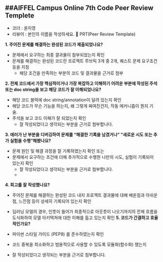 ##AIFFEL Campus Online 7th Code Peer Review Templete
---
- 코더 : 윤지영
- 리뷰어 : 본인의 이름을 작성하세요.
🔑 PRT(Peer Review Template)

**1. 주어진 문제를 해결하는 완성된 코드가 제출되었나요?**

  - 문제에서 요구하는 최종 결과물이 첨부되었는지 확인
  - 문제를 해결하는 완성된 코드란 프로젝트 루브릭 3개 중 2개, 퀘스트 문제 요구조건 등을 지칭
     - 해당 조건을 만족하는 부분의 코드 및 결과물을 근거로 첨부

**2. 전체 코드에서 가장 핵심적이거나 가장 복잡하고 이해하기 어려운 부분에 작성된 주석 또는 doc string을 보고 해당 코드가 잘 이해되었나요?**

 - 해당 코드 블럭에 doc string/annotation이 달려 있는지 확인
 - 해당 코드가 무슨 기능을 하는지, 왜 그렇게 짜여진건지, 작동 메커니즘이 뭔지 기술.
 - 주석을 보고 코드 이해가 잘 되었는지 확인
   - 잘 작성되었다고 생각되는 부분을 근거로 첨부합니다.
     
**3. 에러가 난 부분을 디버깅하여 문제를 “해결한 기록을 남겼거나” ”새로운 시도 또는 추가 실험을 수행”해봤나요?**

- 문제 원인 및 해결 과정을 잘 기록하였는지 확인 또는
- 문제에서 요구하는 조건에 더해 추가적으로 수행한 나만의 시도, 실험이 기록되어 있는지 확인
  - 잘 작성되었다고 생각되는 부분을 근거로 첨부합니다.
  - 
**4. 회고를 잘 작성했나요?**
    
  - 주어진 문제를 해결하는 완성된 코드 내지 프로젝트 결과물에 대해 배운점과 아쉬운점, 느낀점 등이 상세히 기록되어 있는지 확인
   - 딥러닝 모델의 경우, 인풋이 들어가 최종적으로 아웃풋이 나오기까지의 전체 흐름을 도식화하여 모델 아키텍쳐에 대한 이해를 돕고 있는지 확인
 **5. 코드가 간결하고 효율적인가요?**

 - 파이썬 스타일 가이드 (PEP8) 를 준수하였는지 확인
 - 코드 중복을 최소화하고 범용적으로 사용할 수 있도록 모듈화(함수화) 했는지
 - 잘 작성되었다고 생각되는 부분을 근거로 첨부합니다.
